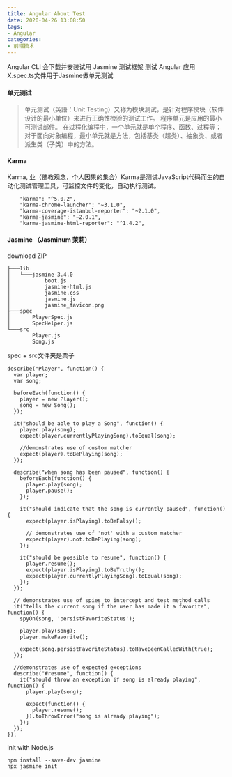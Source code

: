 ```yaml
---
title: Angular About Test
date: 2020-04-26 13:08:50
tags:
- Angular
categories: 
- 前端技术
---
```

Angular CLI 会下载并安装试用 Jasmine 测试框架 测试 Angular 应用<br>
X.spec.ts文件用于Jasmine做单元测试
#### 单元测试
> 单元测试（英語：Unit Testing）又称为模块测试，是针对程序模块（软件设计的最小单位）来进行正确性检验的测试工作。 程序单元是应用的最小可测试部件。 在过程化编程中，一个单元就是单个程序、函数、过程等；对于面向对象编程，最小单元就是方法，包括基类（超类）、抽象类、或者派生类（子类）中的方法。
#### Karma 
Karma, 业（佛教观念，个人因果的集合）Karma是测试JavaScript代码而生的自动化测试管理工具，可监控文件的变化，自动执行测试。
```
    "karma": "^5.0.2",
    "karma-chrome-launcher": "~3.1.0",
    "karma-coverage-istanbul-reporter": "~2.1.0",
    "karma-jasmine": "~2.0.1",
    "karma-jasmine-html-reporter": "^1.4.2",
```
#### Jasmine （Jasminum 茉莉）
download ZIP
```
├───lib
│   └───jasmine-3.4.0
│           boot.js
│           jasmine-html.js
│           jasmine.css
│           jasmine.js
│           jasmine_favicon.png
├───spec
│       PlayerSpec.js
│       SpecHelper.js
└───src
        Player.js
        Song.js
```
spec + src文件夹是栗子
```
describe("Player", function() {
  var player;
  var song;

  beforeEach(function() {
    player = new Player();
    song = new Song();
  });

  it("should be able to play a Song", function() {
    player.play(song);
    expect(player.currentlyPlayingSong).toEqual(song);

    //demonstrates use of custom matcher
    expect(player).toBePlaying(song);
  });

  describe("when song has been paused", function() {
    beforeEach(function() {
      player.play(song);
      player.pause();
    });

    it("should indicate that the song is currently paused", function() {
      expect(player.isPlaying).toBeFalsy();

      // demonstrates use of 'not' with a custom matcher
      expect(player).not.toBePlaying(song);
    });

    it("should be possible to resume", function() {
      player.resume();
      expect(player.isPlaying).toBeTruthy();
      expect(player.currentlyPlayingSong).toEqual(song);
    });
  });

  // demonstrates use of spies to intercept and test method calls
  it("tells the current song if the user has made it a favorite", function() {
    spyOn(song, 'persistFavoriteStatus');

    player.play(song);
    player.makeFavorite();

    expect(song.persistFavoriteStatus).toHaveBeenCalledWith(true);
  });

  //demonstrates use of expected exceptions
  describe("#resume", function() {
    it("should throw an exception if song is already playing", function() {
      player.play(song);

      expect(function() {
        player.resume();
      }).toThrowError("song is already playing");
    });
  });
});
```
init with Node.js
```
npm install --save-dev jasmine
npx jasmine init
```
